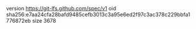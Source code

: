 version https://git-lfs.github.com/spec/v1
oid sha256:e7aa24cfa28bafd9485cefb3013c3a95e6ed2f97c3ac378c229bbfa1776872eb
size 3678
